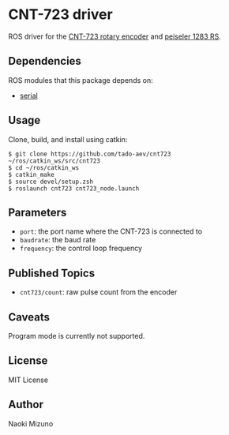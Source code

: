 # CNT-723 driver

ROS driver for the [CNT-723 rotary encoder](http://www.cocores.co.jp/english/cnt723.htm) and [peiseler 1283 RS](http://www.sensores-de-medida.es/uploads/motion_transducer_mt_kfz_engl.pdf).

## Dependencies

ROS modules that this package depends on:

- [serial](http://wiki.ros.org/serial)

## Usage

Clone, build, and install using catkin:

```
$ git clone https://github.com/tado-aev/cnt723 ~/ros/catkin_ws/src/cnt723
$ cd ~/ros/catkin_ws
$ catkin_make
$ source devel/setup.zsh
$ roslaunch cnt723 cnt723_node.launch
```

## Parameters

- `port`: the port name where the CNT-723 is connected to
- `baudrate`: the baud rate
- `frequency`: the control loop frequency

## Published Topics

- `cnt723/count`: raw pulse count from the encoder

## Caveats

Program mode is currently not supported.

## License

MIT License

## Author

Naoki Mizuno
